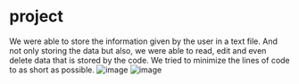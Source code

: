 # project
We were able to store the information given by the user in a text file. And not only storing the data
but also, we were able to read, edit and even delete data that is stored by the code. We tried to
minimize the lines of code to as short as possible. 
![image](https://github.com/ssivasuryasai/project/assets/135139370/c6b83feb-eda1-4bd7-ad21-9e4bc8bf0450)
![image](https://github.com/ssivasuryasai/project/assets/135139370/bf68241b-55ec-447d-b072-b2795f8d6407)
